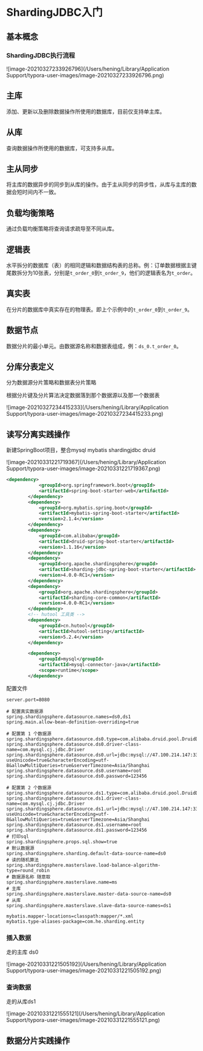 # ShardingJDBC入门

## 基本概念

### ShardingJDBC执行流程

![image-20210327233926796](/Users/hening/Library/Application Support/typora-user-images/image-20210327233926796.png)

## 主库

添加、更新以及删除数据操作所使用的数据库，目前仅支持单主库。

## 从库

查询数据操作所使用的数据库，可支持多从库。

## 主从同步

将主库的数据异步的同步到从库的操作。由于主从同步的异步性，从库与主库的数据会短时间内不一致。

## 负载均衡策略

通过负载均衡策略将查询请求疏导至不同从库。

## 逻辑表

水平拆分的数据库（表）的相同逻辑和数据结构表的总称。例：订单数据根据主键尾数拆分为10张表，分别是`t_order_0`到`t_order_9`，他们的逻辑表名为`t_order`。

## 真实表

在分片的数据库中真实存在的物理表。即上个示例中的`t_order_0`到`t_order_9`。

## 数据节点

数据分片的最小单元。由数据源名称和数据表组成，例：`ds_0.t_order_0`。



## 分库分表定义

分为数据源分片策略和数据表分片策略

根据分片键及分片算法决定数据落到那个数据源以及那一个数据表

![image-20210327234415233](/Users/hening/Library/Application Support/typora-user-images/image-20210327234415233.png)

## 读写分离实践操作

新建SpringBoot项目，整合mysql mybatis shardingjdbc druid

![image-20210331221719367](/Users/hening/Library/Application Support/typora-user-images/image-20210331221719367.png)

```xml
<dependency>
            <groupId>org.springframework.boot</groupId>
            <artifactId>spring-boot-starter-web</artifactId>
        </dependency>
        <dependency>
            <groupId>org.mybatis.spring.boot</groupId>
            <artifactId>mybatis-spring-boot-starter</artifactId>
            <version>2.1.4</version>
        </dependency>
        <dependency>
            <groupId>com.alibaba</groupId>
            <artifactId>druid-spring-boot-starter</artifactId>
            <version>1.1.16</version>
        </dependency>
        <dependency>
            <groupId>org.apache.shardingsphere</groupId>
            <artifactId>sharding-jdbc-spring-boot-starter</artifactId>
            <version>4.0.0-RC1</version>
        </dependency>
        <dependency>
            <groupId>org.apache.shardingsphere</groupId>
            <artifactId>sharding-core-common</artifactId>
            <version>4.0.0-RC1</version>
        </dependency>
        <!-- hutool 工具类 -->
        <dependency>
            <groupId>cn.hutool</groupId>
            <artifactId>hutool-setting</artifactId>
            <version>5.2.4</version>
        </dependency>

        <dependency>
            <groupId>mysql</groupId>
            <artifactId>mysql-connector-java</artifactId>
            <scope>runtime</scope>
        </dependency>
```

配置文件

```properties
server.port=8080

# 配置真实数据源
spring.shardingsphere.datasource.names=ds0,ds1
spring.main.allow-bean-definition-overriding=true

# 配置第 1 个数据源
spring.shardingsphere.datasource.ds0.type=com.alibaba.druid.pool.DruidDataSource
spring.shardingsphere.datasource.ds0.driver-class-name=com.mysql.cj.jdbc.Driver
spring.shardingsphere.datasource.ds0.url=jdbc:mysql://47.100.214.147:3307/20210326?useUnicode=true&characterEncoding=utf-8&allowMultiQueries=true&serverTimezone=Asia/Shanghai
spring.shardingsphere.datasource.ds0.username=root
spring.shardingsphere.datasource.ds0.password=123456

# 配置第 2 个数据源
spring.shardingsphere.datasource.ds1.type=com.alibaba.druid.pool.DruidDataSource
spring.shardingsphere.datasource.ds1.driver-class-name=com.mysql.cj.jdbc.Driver
spring.shardingsphere.datasource.ds1.url=jdbc:mysql://47.100.214.147:3308/20210326?useUnicode=true&characterEncoding=utf-8&allowMultiQueries=true&serverTimezone=Asia/Shanghai
spring.shardingsphere.datasource.ds1.username=root
spring.shardingsphere.datasource.ds1.password=123456
# 打印sql
spring.shardingsphere.props.sql.show=true
# 默认数据源
spring.shardingsphere.sharding.default-data-source-name=ds0
# 读的随机算法
spring.shardingsphere.masterslave.load-balance-algorithm-type=round_robin
# 数据源名称 随意取
spring.shardingsphere.masterslave.name=ms
# 主库
spring.shardingsphere.masterslave.master-data-source-name=ds0
# 从库
spring.shardingsphere.masterslave.slave-data-source-names=ds1

mybatis.mapper-locations=classpath:mapper/*.xml
mybatis.type-aliases-package=com.he.sharding.entity
```

### 插入数据

走的主库 ds0

![image-20210331221505192](/Users/hening/Library/Application Support/typora-user-images/image-20210331221505192.png)

### 查询数据

走的从库ds1

![image-20210331221555121](/Users/hening/Library/Application Support/typora-user-images/image-20210331221555121.png)



## 数据分片实践操作


